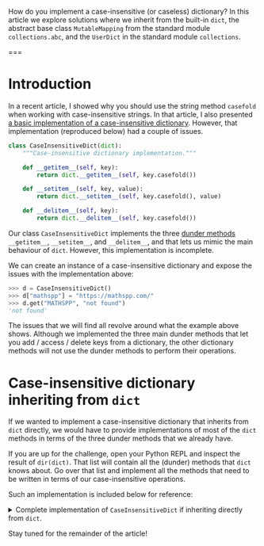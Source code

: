 How do you implement a case-insensitive (or caseless) dictionary? In this article we explore solutions where we inherit from the built-in `dict`, the abstract base class `MutableMapping` from the standard module `collections.abc`, and the `UserDict` in the standard module `collections`.

===

# Introduction

In a recent article, I showed why you should use the string method `casefold` when working with case-insensitive strings.
In that article, I also presented [a basic implementation of a case-insensitive dictionary][casefold-article-dict].
However, that implementation (reproduced below) had a couple of issues.

```py
class CaseInsensitiveDict(dict):
    """Case-insensitive dictionary implementation."""

    def __getitem__(self, key):
        return dict.__getitem__(self, key.casefold())

    def __setitem__(self, key, value):
        return dict.__setitem__(self, key.casefold(), value)

    def __delitem__(self, key):
        return dict.__delitem__(self, key.casefold())
```

Our class `CaseInsensitiveDict` implements the three [dunder methods][dunder-methods] `__getitem__`, `__setitem__`, and `__delitem__`, and that lets us mimic the main behaviour of `dict`.
However, this implementation is incomplete.

We can create an instance of a case-insensitive dictionary and expose the issues with the implementation above:

```py
>>> d = CaseInsensitiveDict()
>>> d["mathspp"] = "https://mathspp.com/"
>>> d.get("MATHSPP", "not found")
'not found'
```

The issues that we will find all revolve around what the example above shows.
Although we implemented the three main dunder methods that let you add / access / delete keys from a dictionary, the other dictionary methods will not use the dunder methods to perform their operations.


# Case-insensitive dictionary inheriting from `dict`

If we wanted to implement a case-insensitive dictionary that inherits from `dict` directly, we would have to provide implementations of most of the `dict` methods in terms of the three dunder methods that we already have.

If you are up for the challenge, open your Python REPL and inspect the result of `dir(dict)`.
That list will contain all the (dunder) methods that `dict` knows about.
Go over that list and implement all the methods that need to be written in terms of our case-insensitive operations.

Such an implementation is included below for reference:

<details>
<summary>Complete implementation of <code>CaseInsensitiveDict</code> if inheriting directly from <code>dict</code>.</summary>


```py
_no_default = object()


class CaseInsensitiveDict(dict):
    """Case-insensitive dictionary implementation."""

    def __getitem__(self, key):
        return dict.__getitem__(self, key.casefold())

    def __setitem__(self, key, value):
        return dict.__setitem__(self, key.casefold(), value)

    def __delitem__(self, key):
        return dict.__delitem__(self, key.casefold())

    # ---

    def __contains__(self, key):
        return dict.__contains__(self, key.casefold())

    def __init__(self, seed=None, **kwargs):
        super().__init__()

        if seed is None:
            seed = {}
        self.update(seed)
        self.update(kwargs)

    def __or__(self, other):
        """Dictionary updating with the pipe operator |."""
        base = self.copy()
        base.update(other)
        return base

    def __ror__(self, other):
        """Dictionary updating with | and a regular dict on the left."""
        base = CaseInsensitiveDict(other)
        base.update(other)
        return base

    def copy(self):
        return CaseInsensitiveDict(dict.copy(self))

    def get(self, key, default=None):
        return dict.get(self, key.casefold(), default)

    def pop(self, key, default=_no_default):
        if default is _no_default:
            return dict.pop(self, key.casefold())
        else:
            return dict.pop(self, key.casefold(), default)

    def setdefault(self, key, default=None):
        return dict.setdefault(self, key.casefold(), default)

    def update(self, seed=None, **kwargs):
        if seed is None:
            seed = {}

        # Is the seed a mapping...
        if hasattr(seed, "items"):
            for key, value in seed.items():
                self[key] = value
        # or an iterable?
        else:
            for key, value in seed:
                self[key] = value

        for key, value in kwargs.items():
            self[key] = value
```


</details>

Stay tuned for the remainder of the article!



[dunder-methods]: /blog/pydonts/dunder-methods
[casefold-article-dict]: /blog/how-to-work-with-case-insensitive-strings#how-to-implement-a-case-insensitive-dictionary-in-python

